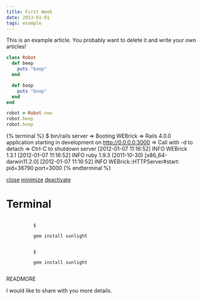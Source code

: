 ```yaml
---
title: First Week
date: 2013-01-01
tags: example
---
```


This is an example article. You probably want to delete it and write your own articles!

```ruby
class Robot
  def beep
    puts "beep"
  end

  def boop
    puts "boop"
  end
end

robot = Robot.new
robot.beep
robot.boop
```

{% terminal %} $ bin/rails server => Booting WEBrick => Rails 4.0.0 application starting in development on http://0.0.0.0:3000 => Call with -d to detach => Ctrl-C to shutdown server [2012-01-07 11:16:52] INFO WEBrick 1.3.1 [2012-01-07 11:16:52] INFO ruby 1.9.3 (2011-10-30) [x86_64-darwin11.2.0] [2012-01-07 11:16:52] INFO WEBrick::HTTPServer#start: pid=36790 port=3000 {% endterminal %}

<div class="window">
  <nav class="control-window">
    <a href="#finder" class="close" data-rel="close">close</a>
    <a href="#" class="minimize">minimize</a>
    <a href="#" class="deactivate">deactivate</a>
  </nav>
  <h1 class="titleInside">Terminal</h1>
  <div class="container">
    <div class="terminal">
      <div class="command">
        <code class="prompt">
          $
        </code>
        <code>
          gem install sunlight
        </code>
      </div>
      <div class="command">
        <code class="prompt">
          $
        </code>
        <code>
          gem install sunlight
        </code>
      </div>
    </div>
  </div>
</div>

READMORE

I would like to share with you more details.